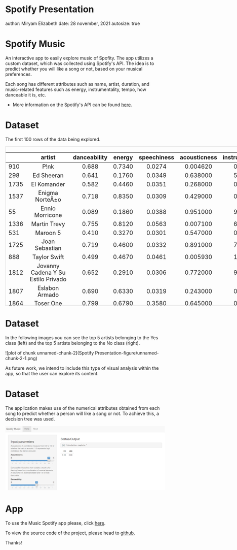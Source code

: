 Spotify Presentation
========================================================
author: Miryam Elizabeth
date: 28 november, 2021
autosize: true




Spotify Music
========================================================

An interactive app to easily explore music of Spofity. The app utilizes a custom dataset, which was collected using Spotify's API. The idea is to predict whether you will like a song or not, based on your musical preferences.

Each song has different attributes such as name, artist, duration, and music-related features such as energy, instrumentality, tempo, how danceable it is, etc.

- More information on the Spotify's API can be found <a href='https://developer.spotify.com/documentation/web-api/reference/#/operations/get-several-audio-features'>here</a>.


Dataset
========================================================

The first 100 rows of the data being explored.

<div style="border: 1px solid #ddd; padding: 0px; overflow-y: scroll; height:500px; overflow-x: scroll; width:1000px; "><table class="table" style="font-size: 18px; margin-left: auto; margin-right: auto;">
 <thead>
  <tr>
   <th style="text-align:left;position: sticky; top:0; background-color: #FFFFFF;">   </th>
   <th style="text-align:center;position: sticky; top:0; background-color: #FFFFFF;"> artist </th>
   <th style="text-align:center;position: sticky; top:0; background-color: #FFFFFF;"> danceability </th>
   <th style="text-align:center;position: sticky; top:0; background-color: #FFFFFF;"> energy </th>
   <th style="text-align:center;position: sticky; top:0; background-color: #FFFFFF;"> speechiness </th>
   <th style="text-align:center;position: sticky; top:0; background-color: #FFFFFF;"> acousticness </th>
   <th style="text-align:center;position: sticky; top:0; background-color: #FFFFFF;"> instrumentalness </th>
   <th style="text-align:center;position: sticky; top:0; background-color: #FFFFFF;"> valence </th>
   <th style="text-align:center;position: sticky; top:0; background-color: #FFFFFF;"> class </th>
  </tr>
 </thead>
<tbody>
  <tr>
   <td style="text-align:left;"> 910 </td>
   <td style="text-align:center;"> P!nk </td>
   <td style="text-align:center;"> 0.688 </td>
   <td style="text-align:center;"> 0.7340 </td>
   <td style="text-align:center;"> 0.0274 </td>
   <td style="text-align:center;"> 0.004620 </td>
   <td style="text-align:center;"> 0.00e+00 </td>
   <td style="text-align:center;"> 0.4600 </td>
   <td style="text-align:center;"> yes </td>
  </tr>
  <tr>
   <td style="text-align:left;"> 298 </td>
   <td style="text-align:center;"> Ed Sheeran </td>
   <td style="text-align:center;"> 0.641 </td>
   <td style="text-align:center;"> 0.1760 </td>
   <td style="text-align:center;"> 0.0349 </td>
   <td style="text-align:center;"> 0.638000 </td>
   <td style="text-align:center;"> 5.10e-06 </td>
   <td style="text-align:center;"> 0.2970 </td>
   <td style="text-align:center;"> yes </td>
  </tr>
  <tr>
   <td style="text-align:left;"> 1735 </td>
   <td style="text-align:center;"> El Komander </td>
   <td style="text-align:center;"> 0.582 </td>
   <td style="text-align:center;"> 0.4460 </td>
   <td style="text-align:center;"> 0.0351 </td>
   <td style="text-align:center;"> 0.268000 </td>
   <td style="text-align:center;"> 0.00e+00 </td>
   <td style="text-align:center;"> 0.6850 </td>
   <td style="text-align:center;"> no </td>
  </tr>
  <tr>
   <td style="text-align:left;"> 1537 </td>
   <td style="text-align:center;"> Enigma NorteÃ±o </td>
   <td style="text-align:center;"> 0.718 </td>
   <td style="text-align:center;"> 0.8350 </td>
   <td style="text-align:center;"> 0.0309 </td>
   <td style="text-align:center;"> 0.429000 </td>
   <td style="text-align:center;"> 0.00e+00 </td>
   <td style="text-align:center;"> 0.9030 </td>
   <td style="text-align:center;"> no </td>
  </tr>
  <tr>
   <td style="text-align:left;"> 55 </td>
   <td style="text-align:center;"> Ennio Morricone </td>
   <td style="text-align:center;"> 0.089 </td>
   <td style="text-align:center;"> 0.1860 </td>
   <td style="text-align:center;"> 0.0388 </td>
   <td style="text-align:center;"> 0.951000 </td>
   <td style="text-align:center;"> 9.21e-01 </td>
   <td style="text-align:center;"> 0.0361 </td>
   <td style="text-align:center;"> yes </td>
  </tr>
  <tr>
   <td style="text-align:left;"> 1336 </td>
   <td style="text-align:center;"> Martin Trevy </td>
   <td style="text-align:center;"> 0.755 </td>
   <td style="text-align:center;"> 0.8120 </td>
   <td style="text-align:center;"> 0.0563 </td>
   <td style="text-align:center;"> 0.007100 </td>
   <td style="text-align:center;"> 6.70e-03 </td>
   <td style="text-align:center;"> 0.3490 </td>
   <td style="text-align:center;"> no </td>
  </tr>
  <tr>
   <td style="text-align:left;"> 531 </td>
   <td style="text-align:center;"> Maroon 5 </td>
   <td style="text-align:center;"> 0.410 </td>
   <td style="text-align:center;"> 0.3270 </td>
   <td style="text-align:center;"> 0.0301 </td>
   <td style="text-align:center;"> 0.547000 </td>
   <td style="text-align:center;"> 0.00e+00 </td>
   <td style="text-align:center;"> 0.2830 </td>
   <td style="text-align:center;"> yes </td>
  </tr>
  <tr>
   <td style="text-align:left;"> 1725 </td>
   <td style="text-align:center;"> Joan Sebastian </td>
   <td style="text-align:center;"> 0.719 </td>
   <td style="text-align:center;"> 0.4600 </td>
   <td style="text-align:center;"> 0.0332 </td>
   <td style="text-align:center;"> 0.891000 </td>
   <td style="text-align:center;"> 7.81e-05 </td>
   <td style="text-align:center;"> 0.8810 </td>
   <td style="text-align:center;"> no </td>
  </tr>
  <tr>
   <td style="text-align:left;"> 888 </td>
   <td style="text-align:center;"> Taylor Swift </td>
   <td style="text-align:center;"> 0.499 </td>
   <td style="text-align:center;"> 0.4670 </td>
   <td style="text-align:center;"> 0.0461 </td>
   <td style="text-align:center;"> 0.005930 </td>
   <td style="text-align:center;"> 1.70e-06 </td>
   <td style="text-align:center;"> 0.6370 </td>
   <td style="text-align:center;"> yes </td>
  </tr>
  <tr>
   <td style="text-align:left;"> 1812 </td>
   <td style="text-align:center;"> Jovanny Cadena Y Su Estilo Privado </td>
   <td style="text-align:center;"> 0.652 </td>
   <td style="text-align:center;"> 0.2910 </td>
   <td style="text-align:center;"> 0.0306 </td>
   <td style="text-align:center;"> 0.772000 </td>
   <td style="text-align:center;"> 9.93e-05 </td>
   <td style="text-align:center;"> 0.5800 </td>
   <td style="text-align:center;"> no </td>
  </tr>
  <tr>
   <td style="text-align:left;"> 1807 </td>
   <td style="text-align:center;"> Eslabon Armado </td>
   <td style="text-align:center;"> 0.690 </td>
   <td style="text-align:center;"> 0.6330 </td>
   <td style="text-align:center;"> 0.0319 </td>
   <td style="text-align:center;"> 0.243000 </td>
   <td style="text-align:center;"> 0.00e+00 </td>
   <td style="text-align:center;"> 0.8840 </td>
   <td style="text-align:center;"> no </td>
  </tr>
  <tr>
   <td style="text-align:left;"> 1864 </td>
   <td style="text-align:center;"> Toser One </td>
   <td style="text-align:center;"> 0.799 </td>
   <td style="text-align:center;"> 0.6790 </td>
   <td style="text-align:center;"> 0.3580 </td>
   <td style="text-align:center;"> 0.645000 </td>
   <td style="text-align:center;"> 0.00e+00 </td>
   <td style="text-align:center;"> 0.7950 </td>
   <td style="text-align:center;"> no </td>
  </tr>
  <tr>
   <td style="text-align:left;"> 1592 </td>
   <td style="text-align:center;"> Aya Nakamura </td>
   <td style="text-align:center;"> 0.791 </td>
   <td style="text-align:center;"> 0.6820 </td>
   <td style="text-align:center;"> 0.1580 </td>
   <td style="text-align:center;"> 0.175000 </td>
   <td style="text-align:center;"> 0.00e+00 </td>
   <td style="text-align:center;"> 0.6720 </td>
   <td style="text-align:center;"> no </td>
  </tr>
  <tr>
   <td style="text-align:left;"> 1175 </td>
   <td style="text-align:center;"> Banda El Recodo </td>
   <td style="text-align:center;"> 0.799 </td>
   <td style="text-align:center;"> 0.5340 </td>
   <td style="text-align:center;"> 0.0320 </td>
   <td style="text-align:center;"> 0.289000 </td>
   <td style="text-align:center;"> 0.00e+00 </td>
   <td style="text-align:center;"> 0.9610 </td>
   <td style="text-align:center;"> no </td>
  </tr>
  <tr>
   <td style="text-align:left;"> 894 </td>
   <td style="text-align:center;"> Katy Perry </td>
   <td style="text-align:center;"> 0.699 </td>
   <td style="text-align:center;"> 0.7600 </td>
   <td style="text-align:center;"> 0.0677 </td>
   <td style="text-align:center;"> 0.002230 </td>
   <td style="text-align:center;"> 0.00e+00 </td>
   <td style="text-align:center;"> 0.6960 </td>
   <td style="text-align:center;"> yes </td>
  </tr>
  <tr>
   <td style="text-align:left;"> 814 </td>
   <td style="text-align:center;"> Calvin Harris </td>
   <td style="text-align:center;"> 0.707 </td>
   <td style="text-align:center;"> 0.9240 </td>
   <td style="text-align:center;"> 0.0310 </td>
   <td style="text-align:center;"> 0.000972 </td>
   <td style="text-align:center;"> 7.03e-03 </td>
   <td style="text-align:center;"> 0.9190 </td>
   <td style="text-align:center;"> yes </td>
  </tr>
  <tr>
   <td style="text-align:left;"> 979 </td>
   <td style="text-align:center;"> Ha*Ash </td>
   <td style="text-align:center;"> 0.586 </td>
   <td style="text-align:center;"> 0.8950 </td>
   <td style="text-align:center;"> 0.0867 </td>
   <td style="text-align:center;"> 0.114000 </td>
   <td style="text-align:center;"> 0.00e+00 </td>
   <td style="text-align:center;"> 0.3820 </td>
   <td style="text-align:center;"> yes </td>
  </tr>
  <tr>
   <td style="text-align:left;"> 680 </td>
   <td style="text-align:center;"> Justin Bieber </td>
   <td style="text-align:center;"> 0.609 </td>
   <td style="text-align:center;"> 0.3780 </td>
   <td style="text-align:center;"> 0.4380 </td>
   <td style="text-align:center;"> 0.835000 </td>
   <td style="text-align:center;"> 0.00e+00 </td>
   <td style="text-align:center;"> 0.5150 </td>
   <td style="text-align:center;"> yes </td>
  </tr>
  <tr>
   <td style="text-align:left;"> 1113 </td>
   <td style="text-align:center;"> Carla Morrison </td>
   <td style="text-align:center;"> 0.689 </td>
   <td style="text-align:center;"> 0.2630 </td>
   <td style="text-align:center;"> 0.0306 </td>
   <td style="text-align:center;"> 0.842000 </td>
   <td style="text-align:center;"> 9.90e-06 </td>
   <td style="text-align:center;"> 0.3040 </td>
   <td style="text-align:center;"> no </td>
  </tr>
  <tr>
   <td style="text-align:left;"> 197 </td>
   <td style="text-align:center;"> The Weeknd </td>
   <td style="text-align:center;"> 0.667 </td>
   <td style="text-align:center;"> 0.7190 </td>
   <td style="text-align:center;"> 0.0346 </td>
   <td style="text-align:center;"> 0.002850 </td>
   <td style="text-align:center;"> 8.10e-05 </td>
   <td style="text-align:center;"> 0.7170 </td>
   <td style="text-align:center;"> yes </td>
  </tr>
  <tr>
   <td style="text-align:left;"> 1466 </td>
   <td style="text-align:center;"> Los Mier </td>
   <td style="text-align:center;"> 0.688 </td>
   <td style="text-align:center;"> 0.5870 </td>
   <td style="text-align:center;"> 0.0370 </td>
   <td style="text-align:center;"> 0.361000 </td>
   <td style="text-align:center;"> 0.00e+00 </td>
   <td style="text-align:center;"> 0.9650 </td>
   <td style="text-align:center;"> no </td>
  </tr>
  <tr>
   <td style="text-align:left;"> 1132 </td>
   <td style="text-align:center;"> Christian Nodal </td>
   <td style="text-align:center;"> 0.653 </td>
   <td style="text-align:center;"> 0.5380 </td>
   <td style="text-align:center;"> 0.0309 </td>
   <td style="text-align:center;"> 0.354000 </td>
   <td style="text-align:center;"> 0.00e+00 </td>
   <td style="text-align:center;"> 0.8040 </td>
   <td style="text-align:center;"> no </td>
  </tr>
  <tr>
   <td style="text-align:left;"> 1020 </td>
   <td style="text-align:center;"> Bee Gees </td>
   <td style="text-align:center;"> 0.633 </td>
   <td style="text-align:center;"> 0.3570 </td>
   <td style="text-align:center;"> 0.0264 </td>
   <td style="text-align:center;"> 0.105000 </td>
   <td style="text-align:center;"> 0.00e+00 </td>
   <td style="text-align:center;"> 0.6740 </td>
   <td style="text-align:center;"> yes </td>
  </tr>
  <tr>
   <td style="text-align:left;"> 358 </td>
   <td style="text-align:center;"> Lana Del Rey </td>
   <td style="text-align:center;"> 0.545 </td>
   <td style="text-align:center;"> 0.2600 </td>
   <td style="text-align:center;"> 0.0289 </td>
   <td style="text-align:center;"> 0.788000 </td>
   <td style="text-align:center;"> 9.90e-04 </td>
   <td style="text-align:center;"> 0.1850 </td>
   <td style="text-align:center;"> yes </td>
  </tr>
  <tr>
   <td style="text-align:left;"> 1425 </td>
   <td style="text-align:center;"> Septeto Acarey </td>
   <td style="text-align:center;"> 0.626 </td>
   <td style="text-align:center;"> 0.8010 </td>
   <td style="text-align:center;"> 0.0342 </td>
   <td style="text-align:center;"> 0.261000 </td>
   <td style="text-align:center;"> 2.46e-05 </td>
   <td style="text-align:center;"> 0.9030 </td>
   <td style="text-align:center;"> no </td>
  </tr>
  <tr>
   <td style="text-align:left;"> 520 </td>
   <td style="text-align:center;"> Charlie Puth </td>
   <td style="text-align:center;"> 0.362 </td>
   <td style="text-align:center;"> 0.2680 </td>
   <td style="text-align:center;"> 0.0399 </td>
   <td style="text-align:center;"> 0.909000 </td>
   <td style="text-align:center;"> 0.00e+00 </td>
   <td style="text-align:center;"> 0.3940 </td>
   <td style="text-align:center;"> yes </td>
  </tr>
  <tr>
   <td style="text-align:left;"> 1055 </td>
   <td style="text-align:center;"> Greeicy </td>
   <td style="text-align:center;"> 0.827 </td>
   <td style="text-align:center;"> 0.8140 </td>
   <td style="text-align:center;"> 0.0631 </td>
   <td style="text-align:center;"> 0.109000 </td>
   <td style="text-align:center;"> 1.35e-04 </td>
   <td style="text-align:center;"> 0.5060 </td>
   <td style="text-align:center;"> no </td>
  </tr>
  <tr>
   <td style="text-align:left;"> 342 </td>
   <td style="text-align:center;"> Lana Del Rey </td>
   <td style="text-align:center;"> 0.245 </td>
   <td style="text-align:center;"> 0.4920 </td>
   <td style="text-align:center;"> 0.0593 </td>
   <td style="text-align:center;"> 0.466000 </td>
   <td style="text-align:center;"> 0.00e+00 </td>
   <td style="text-align:center;"> 0.1040 </td>
   <td style="text-align:center;"> yes </td>
  </tr>
  <tr>
   <td style="text-align:left;"> 1049 </td>
   <td style="text-align:center;"> KAROL G </td>
   <td style="text-align:center;"> 0.832 </td>
   <td style="text-align:center;"> 0.8120 </td>
   <td style="text-align:center;"> 0.0885 </td>
   <td style="text-align:center;"> 0.216000 </td>
   <td style="text-align:center;"> 6.77e-05 </td>
   <td style="text-align:center;"> 0.6580 </td>
   <td style="text-align:center;"> no </td>
  </tr>
  <tr>
   <td style="text-align:left;"> 836 </td>
   <td style="text-align:center;"> Sarah Morgann </td>
   <td style="text-align:center;"> 0.326 </td>
   <td style="text-align:center;"> 0.1240 </td>
   <td style="text-align:center;"> 0.0361 </td>
   <td style="text-align:center;"> 0.980000 </td>
   <td style="text-align:center;"> 4.88e-03 </td>
   <td style="text-align:center;"> 0.4570 </td>
   <td style="text-align:center;"> yes </td>
  </tr>
  <tr>
   <td style="text-align:left;"> 477 </td>
   <td style="text-align:center;"> Lady Gaga </td>
   <td style="text-align:center;"> 0.493 </td>
   <td style="text-align:center;"> 0.3730 </td>
   <td style="text-align:center;"> 0.0524 </td>
   <td style="text-align:center;"> 0.952000 </td>
   <td style="text-align:center;"> 9.81e-01 </td>
   <td style="text-align:center;"> 0.5650 </td>
   <td style="text-align:center;"> yes </td>
  </tr>
  <tr>
   <td style="text-align:left;"> 249 </td>
   <td style="text-align:center;"> Taylor Swift </td>
   <td style="text-align:center;"> 0.313 </td>
   <td style="text-align:center;"> 0.2580 </td>
   <td style="text-align:center;"> 0.0383 </td>
   <td style="text-align:center;"> 0.842000 </td>
   <td style="text-align:center;"> 1.30e-06 </td>
   <td style="text-align:center;"> 0.2680 </td>
   <td style="text-align:center;"> yes </td>
  </tr>
  <tr>
   <td style="text-align:left;"> 881 </td>
   <td style="text-align:center;"> Ronan Keating </td>
   <td style="text-align:center;"> 0.456 </td>
   <td style="text-align:center;"> 0.4480 </td>
   <td style="text-align:center;"> 0.0251 </td>
   <td style="text-align:center;"> 0.161000 </td>
   <td style="text-align:center;"> 1.20e-06 </td>
   <td style="text-align:center;"> 0.4180 </td>
   <td style="text-align:center;"> yes </td>
  </tr>
  <tr>
   <td style="text-align:left;"> 1816 </td>
   <td style="text-align:center;"> LDNE </td>
   <td style="text-align:center;"> 0.660 </td>
   <td style="text-align:center;"> 0.4990 </td>
   <td style="text-align:center;"> 0.0316 </td>
   <td style="text-align:center;"> 0.588000 </td>
   <td style="text-align:center;"> 0.00e+00 </td>
   <td style="text-align:center;"> 0.3470 </td>
   <td style="text-align:center;"> no </td>
  </tr>
  <tr>
   <td style="text-align:left;"> 1680 </td>
   <td style="text-align:center;"> Melissa Galindo </td>
   <td style="text-align:center;"> 0.503 </td>
   <td style="text-align:center;"> 0.8110 </td>
   <td style="text-align:center;"> 0.2950 </td>
   <td style="text-align:center;"> 0.380000 </td>
   <td style="text-align:center;"> 0.00e+00 </td>
   <td style="text-align:center;"> 0.5840 </td>
   <td style="text-align:center;"> no </td>
  </tr>
  <tr>
   <td style="text-align:left;"> 864 </td>
   <td style="text-align:center;"> Usher </td>
   <td style="text-align:center;"> 0.895 </td>
   <td style="text-align:center;"> 0.7950 </td>
   <td style="text-align:center;"> 0.0977 </td>
   <td style="text-align:center;"> 0.021900 </td>
   <td style="text-align:center;"> 0.00e+00 </td>
   <td style="text-align:center;"> 0.5740 </td>
   <td style="text-align:center;"> yes </td>
  </tr>
  <tr>
   <td style="text-align:left;"> 980 </td>
   <td style="text-align:center;"> Ha*Ash </td>
   <td style="text-align:center;"> 0.262 </td>
   <td style="text-align:center;"> 0.5030 </td>
   <td style="text-align:center;"> 0.0368 </td>
   <td style="text-align:center;"> 0.758000 </td>
   <td style="text-align:center;"> 0.00e+00 </td>
   <td style="text-align:center;"> 0.3240 </td>
   <td style="text-align:center;"> yes </td>
  </tr>
  <tr>
   <td style="text-align:left;"> 868 </td>
   <td style="text-align:center;"> Coldplay </td>
   <td style="text-align:center;"> 0.485 </td>
   <td style="text-align:center;"> 0.6190 </td>
   <td style="text-align:center;"> 0.0289 </td>
   <td style="text-align:center;"> 0.094100 </td>
   <td style="text-align:center;"> 3.30e-06 </td>
   <td style="text-align:center;"> 0.4160 </td>
   <td style="text-align:center;"> yes </td>
  </tr>
  <tr>
   <td style="text-align:left;"> 945 </td>
   <td style="text-align:center;"> U2 </td>
   <td style="text-align:center;"> 0.526 </td>
   <td style="text-align:center;"> 0.6650 </td>
   <td style="text-align:center;"> 0.0243 </td>
   <td style="text-align:center;"> 0.407000 </td>
   <td style="text-align:center;"> 2.71e-04 </td>
   <td style="text-align:center;"> 0.2850 </td>
   <td style="text-align:center;"> yes </td>
  </tr>
  <tr>
   <td style="text-align:left;"> 130 </td>
   <td style="text-align:center;"> Selena Gomez </td>
   <td style="text-align:center;"> 0.811 </td>
   <td style="text-align:center;"> 0.5120 </td>
   <td style="text-align:center;"> 0.1730 </td>
   <td style="text-align:center;"> 0.216000 </td>
   <td style="text-align:center;"> 2.66e-02 </td>
   <td style="text-align:center;"> 0.3360 </td>
   <td style="text-align:center;"> yes </td>
  </tr>
  <tr>
   <td style="text-align:left;"> 1904 </td>
   <td style="text-align:center;"> Coko Yamasaki </td>
   <td style="text-align:center;"> 0.887 </td>
   <td style="text-align:center;"> 0.6080 </td>
   <td style="text-align:center;"> 0.1770 </td>
   <td style="text-align:center;"> 0.016200 </td>
   <td style="text-align:center;"> 2.25e-05 </td>
   <td style="text-align:center;"> 0.5430 </td>
   <td style="text-align:center;"> no </td>
  </tr>
  <tr>
   <td style="text-align:left;"> 1253 </td>
   <td style="text-align:center;"> JAY-Z </td>
   <td style="text-align:center;"> 0.509 </td>
   <td style="text-align:center;"> 0.9520 </td>
   <td style="text-align:center;"> 0.3360 </td>
   <td style="text-align:center;"> 0.144000 </td>
   <td style="text-align:center;"> 0.00e+00 </td>
   <td style="text-align:center;"> 0.7000 </td>
   <td style="text-align:center;"> no </td>
  </tr>
  <tr>
   <td style="text-align:left;"> 1778 </td>
   <td style="text-align:center;"> Cardenales De Nuevo LeÃ³n </td>
   <td style="text-align:center;"> 0.808 </td>
   <td style="text-align:center;"> 0.7090 </td>
   <td style="text-align:center;"> 0.0442 </td>
   <td style="text-align:center;"> 0.152000 </td>
   <td style="text-align:center;"> 2.41e-04 </td>
   <td style="text-align:center;"> 0.8530 </td>
   <td style="text-align:center;"> no </td>
  </tr>
  <tr>
   <td style="text-align:left;"> 479 </td>
   <td style="text-align:center;"> Lady Gaga </td>
   <td style="text-align:center;"> 0.669 </td>
   <td style="text-align:center;"> 0.8040 </td>
   <td style="text-align:center;"> 0.0360 </td>
   <td style="text-align:center;"> 0.030600 </td>
   <td style="text-align:center;"> 0.00e+00 </td>
   <td style="text-align:center;"> 0.1840 </td>
   <td style="text-align:center;"> yes </td>
  </tr>
  <tr>
   <td style="text-align:left;"> 1069 </td>
   <td style="text-align:center;"> Ozuna </td>
   <td style="text-align:center;"> 0.830 </td>
   <td style="text-align:center;"> 0.8060 </td>
   <td style="text-align:center;"> 0.0864 </td>
   <td style="text-align:center;"> 0.240000 </td>
   <td style="text-align:center;"> 9.58e-05 </td>
   <td style="text-align:center;"> 0.6890 </td>
   <td style="text-align:center;"> no </td>
  </tr>
  <tr>
   <td style="text-align:left;"> 1193 </td>
   <td style="text-align:center;"> Diego Herrera </td>
   <td style="text-align:center;"> 0.604 </td>
   <td style="text-align:center;"> 0.6680 </td>
   <td style="text-align:center;"> 0.0406 </td>
   <td style="text-align:center;"> 0.780000 </td>
   <td style="text-align:center;"> 0.00e+00 </td>
   <td style="text-align:center;"> 0.8850 </td>
   <td style="text-align:center;"> no </td>
  </tr>
  <tr>
   <td style="text-align:left;"> 167 </td>
   <td style="text-align:center;"> Hilary Duff </td>
   <td style="text-align:center;"> 0.577 </td>
   <td style="text-align:center;"> 0.8920 </td>
   <td style="text-align:center;"> 0.0675 </td>
   <td style="text-align:center;"> 0.016000 </td>
   <td style="text-align:center;"> 6.39e-05 </td>
   <td style="text-align:center;"> 0.4540 </td>
   <td style="text-align:center;"> yes </td>
  </tr>
  <tr>
   <td style="text-align:left;"> 1924 </td>
   <td style="text-align:center;"> Teeam Revolver </td>
   <td style="text-align:center;"> 0.885 </td>
   <td style="text-align:center;"> 0.3890 </td>
   <td style="text-align:center;"> 0.4770 </td>
   <td style="text-align:center;"> 0.017500 </td>
   <td style="text-align:center;"> 0.00e+00 </td>
   <td style="text-align:center;"> 0.8960 </td>
   <td style="text-align:center;"> no </td>
  </tr>
  <tr>
   <td style="text-align:left;"> 227 </td>
   <td style="text-align:center;"> Coldplay </td>
   <td style="text-align:center;"> 0.288 </td>
   <td style="text-align:center;"> 0.2850 </td>
   <td style="text-align:center;"> 0.0355 </td>
   <td style="text-align:center;"> 0.964000 </td>
   <td style="text-align:center;"> 8.98e-01 </td>
   <td style="text-align:center;"> 0.1480 </td>
   <td style="text-align:center;"> yes </td>
  </tr>
  <tr>
   <td style="text-align:left;"> 438 </td>
   <td style="text-align:center;"> Katy Perry </td>
   <td style="text-align:center;"> 0.508 </td>
   <td style="text-align:center;"> 0.7380 </td>
   <td style="text-align:center;"> 0.0579 </td>
   <td style="text-align:center;"> 0.119000 </td>
   <td style="text-align:center;"> 0.00e+00 </td>
   <td style="text-align:center;"> 0.5230 </td>
   <td style="text-align:center;"> yes </td>
  </tr>
  <tr>
   <td style="text-align:left;"> 837 </td>
   <td style="text-align:center;"> BTS </td>
   <td style="text-align:center;"> 0.591 </td>
   <td style="text-align:center;"> 0.8480 </td>
   <td style="text-align:center;"> 0.0828 </td>
   <td style="text-align:center;"> 0.137000 </td>
   <td style="text-align:center;"> 0.00e+00 </td>
   <td style="text-align:center;"> 0.3860 </td>
   <td style="text-align:center;"> yes </td>
  </tr>
  <tr>
   <td style="text-align:left;"> 684 </td>
   <td style="text-align:center;"> Gloria Gaynor </td>
   <td style="text-align:center;"> 0.773 </td>
   <td style="text-align:center;"> 0.8290 </td>
   <td style="text-align:center;"> 0.0713 </td>
   <td style="text-align:center;"> 0.078300 </td>
   <td style="text-align:center;"> 3.49e-03 </td>
   <td style="text-align:center;"> 0.6300 </td>
   <td style="text-align:center;"> yes </td>
  </tr>
  <tr>
   <td style="text-align:left;"> 1495 </td>
   <td style="text-align:center;"> Banda MS de Sergio LizÃ¡rraga </td>
   <td style="text-align:center;"> 0.799 </td>
   <td style="text-align:center;"> 0.6440 </td>
   <td style="text-align:center;"> 0.0432 </td>
   <td style="text-align:center;"> 0.589000 </td>
   <td style="text-align:center;"> 1.07e-04 </td>
   <td style="text-align:center;"> 0.9720 </td>
   <td style="text-align:center;"> no </td>
  </tr>
  <tr>
   <td style="text-align:left;"> 650 </td>
   <td style="text-align:center;"> Erik Satie </td>
   <td style="text-align:center;"> 0.149 </td>
   <td style="text-align:center;"> 0.0075 </td>
   <td style="text-align:center;"> 0.0427 </td>
   <td style="text-align:center;"> 0.994000 </td>
   <td style="text-align:center;"> 8.97e-01 </td>
   <td style="text-align:center;"> 0.0392 </td>
   <td style="text-align:center;"> yes </td>
  </tr>
  <tr>
   <td style="text-align:left;"> 1781 </td>
   <td style="text-align:center;"> Banda El Recodo </td>
   <td style="text-align:center;"> 0.720 </td>
   <td style="text-align:center;"> 0.5120 </td>
   <td style="text-align:center;"> 0.0364 </td>
   <td style="text-align:center;"> 0.886000 </td>
   <td style="text-align:center;"> 2.92e-02 </td>
   <td style="text-align:center;"> 0.9680 </td>
   <td style="text-align:center;"> no </td>
  </tr>
  <tr>
   <td style="text-align:left;"> 1139 </td>
   <td style="text-align:center;"> Christian Nodal </td>
   <td style="text-align:center;"> 0.644 </td>
   <td style="text-align:center;"> 0.5680 </td>
   <td style="text-align:center;"> 0.0380 </td>
   <td style="text-align:center;"> 0.369000 </td>
   <td style="text-align:center;"> 0.00e+00 </td>
   <td style="text-align:center;"> 0.6540 </td>
   <td style="text-align:center;"> no </td>
  </tr>
  <tr>
   <td style="text-align:left;"> 294 </td>
   <td style="text-align:center;"> Ed Sheeran </td>
   <td style="text-align:center;"> 0.825 </td>
   <td style="text-align:center;"> 0.6520 </td>
   <td style="text-align:center;"> 0.0802 </td>
   <td style="text-align:center;"> 0.581000 </td>
   <td style="text-align:center;"> 0.00e+00 </td>
   <td style="text-align:center;"> 0.9310 </td>
   <td style="text-align:center;"> yes </td>
  </tr>
  <tr>
   <td style="text-align:left;"> 223 </td>
   <td style="text-align:center;"> Coldplay </td>
   <td style="text-align:center;"> 0.480 </td>
   <td style="text-align:center;"> 0.7180 </td>
   <td style="text-align:center;"> 0.0603 </td>
   <td style="text-align:center;"> 0.048500 </td>
   <td style="text-align:center;"> 3.43e-04 </td>
   <td style="text-align:center;"> 0.2520 </td>
   <td style="text-align:center;"> yes </td>
  </tr>
  <tr>
   <td style="text-align:left;"> 643 </td>
   <td style="text-align:center;"> Erik Satie </td>
   <td style="text-align:center;"> 0.349 </td>
   <td style="text-align:center;"> 0.0283 </td>
   <td style="text-align:center;"> 0.0609 </td>
   <td style="text-align:center;"> 0.995000 </td>
   <td style="text-align:center;"> 9.47e-01 </td>
   <td style="text-align:center;"> 0.2150 </td>
   <td style="text-align:center;"> yes </td>
  </tr>
  <tr>
   <td style="text-align:left;"> 466 </td>
   <td style="text-align:center;"> Kelly Clarkson </td>
   <td style="text-align:center;"> 0.601 </td>
   <td style="text-align:center;"> 0.8300 </td>
   <td style="text-align:center;"> 0.0353 </td>
   <td style="text-align:center;"> 0.000311 </td>
   <td style="text-align:center;"> 0.00e+00 </td>
   <td style="text-align:center;"> 0.7530 </td>
   <td style="text-align:center;"> yes </td>
  </tr>
  <tr>
   <td style="text-align:left;"> 392 </td>
   <td style="text-align:center;"> Sam Smith </td>
   <td style="text-align:center;"> 0.681 </td>
   <td style="text-align:center;"> 0.3720 </td>
   <td style="text-align:center;"> 0.0432 </td>
   <td style="text-align:center;"> 0.640000 </td>
   <td style="text-align:center;"> 0.00e+00 </td>
   <td style="text-align:center;"> 0.4760 </td>
   <td style="text-align:center;"> yes </td>
  </tr>
  <tr>
   <td style="text-align:left;"> 421 </td>
   <td style="text-align:center;"> Katy Perry </td>
   <td style="text-align:center;"> 0.774 </td>
   <td style="text-align:center;"> 0.7690 </td>
   <td style="text-align:center;"> 0.0929 </td>
   <td style="text-align:center;"> 0.118000 </td>
   <td style="text-align:center;"> 0.00e+00 </td>
   <td style="text-align:center;"> 0.2440 </td>
   <td style="text-align:center;"> yes </td>
  </tr>
  <tr>
   <td style="text-align:left;"> 1516 </td>
   <td style="text-align:center;"> Los Dos Carnales </td>
   <td style="text-align:center;"> 0.599 </td>
   <td style="text-align:center;"> 0.7430 </td>
   <td style="text-align:center;"> 0.0879 </td>
   <td style="text-align:center;"> 0.674000 </td>
   <td style="text-align:center;"> 0.00e+00 </td>
   <td style="text-align:center;"> 0.7620 </td>
   <td style="text-align:center;"> no </td>
  </tr>
  <tr>
   <td style="text-align:left;"> 1885 </td>
   <td style="text-align:center;"> Charles Ans </td>
   <td style="text-align:center;"> 0.809 </td>
   <td style="text-align:center;"> 0.5960 </td>
   <td style="text-align:center;"> 0.3760 </td>
   <td style="text-align:center;"> 0.107000 </td>
   <td style="text-align:center;"> 3.20e-04 </td>
   <td style="text-align:center;"> 0.5240 </td>
   <td style="text-align:center;"> no </td>
  </tr>
  <tr>
   <td style="text-align:left;"> 1524 </td>
   <td style="text-align:center;"> Los Arrendados </td>
   <td style="text-align:center;"> 0.768 </td>
   <td style="text-align:center;"> 0.6390 </td>
   <td style="text-align:center;"> 0.0299 </td>
   <td style="text-align:center;"> 0.532000 </td>
   <td style="text-align:center;"> 1.00e-05 </td>
   <td style="text-align:center;"> 0.9640 </td>
   <td style="text-align:center;"> no </td>
  </tr>
  <tr>
   <td style="text-align:left;"> 1608 </td>
   <td style="text-align:center;"> Alex Rose </td>
   <td style="text-align:center;"> 0.851 </td>
   <td style="text-align:center;"> 0.6880 </td>
   <td style="text-align:center;"> 0.0565 </td>
   <td style="text-align:center;"> 0.238000 </td>
   <td style="text-align:center;"> 1.93e-05 </td>
   <td style="text-align:center;"> 0.7320 </td>
   <td style="text-align:center;"> no </td>
  </tr>
  <tr>
   <td style="text-align:left;"> 505 </td>
   <td style="text-align:center;"> Kate Miller-Heidke </td>
   <td style="text-align:center;"> 0.518 </td>
   <td style="text-align:center;"> 0.6450 </td>
   <td style="text-align:center;"> 0.0319 </td>
   <td style="text-align:center;"> 0.002680 </td>
   <td style="text-align:center;"> 7.67e-04 </td>
   <td style="text-align:center;"> 0.6080 </td>
   <td style="text-align:center;"> yes </td>
  </tr>
  <tr>
   <td style="text-align:left;"> 202 </td>
   <td style="text-align:center;"> The Weeknd </td>
   <td style="text-align:center;"> 0.550 </td>
   <td style="text-align:center;"> 0.6110 </td>
   <td style="text-align:center;"> 0.1370 </td>
   <td style="text-align:center;"> 0.162000 </td>
   <td style="text-align:center;"> 6.88e-05 </td>
   <td style="text-align:center;"> 0.2430 </td>
   <td style="text-align:center;"> yes </td>
  </tr>
  <tr>
   <td style="text-align:left;"> 1915 </td>
   <td style="text-align:center;"> Anexo Leiruk </td>
   <td style="text-align:center;"> 0.808 </td>
   <td style="text-align:center;"> 0.8050 </td>
   <td style="text-align:center;"> 0.1620 </td>
   <td style="text-align:center;"> 0.119000 </td>
   <td style="text-align:center;"> 0.00e+00 </td>
   <td style="text-align:center;"> 0.7230 </td>
   <td style="text-align:center;"> no </td>
  </tr>
  <tr>
   <td style="text-align:left;"> 1089 </td>
   <td style="text-align:center;"> Drake </td>
   <td style="text-align:center;"> 0.830 </td>
   <td style="text-align:center;"> 0.4900 </td>
   <td style="text-align:center;"> 0.2090 </td>
   <td style="text-align:center;"> 0.289000 </td>
   <td style="text-align:center;"> 3.00e-06 </td>
   <td style="text-align:center;"> 0.8450 </td>
   <td style="text-align:center;"> no </td>
  </tr>
  <tr>
   <td style="text-align:left;"> 1657 </td>
   <td style="text-align:center;"> Bartolano </td>
   <td style="text-align:center;"> 0.748 </td>
   <td style="text-align:center;"> 0.6270 </td>
   <td style="text-align:center;"> 0.3610 </td>
   <td style="text-align:center;"> 0.210000 </td>
   <td style="text-align:center;"> 0.00e+00 </td>
   <td style="text-align:center;"> 0.4850 </td>
   <td style="text-align:center;"> no </td>
  </tr>
  <tr>
   <td style="text-align:left;"> 1743 </td>
   <td style="text-align:center;"> Cardenales De Nuevo LeÃ³n </td>
   <td style="text-align:center;"> 0.652 </td>
   <td style="text-align:center;"> 0.4020 </td>
   <td style="text-align:center;"> 0.0287 </td>
   <td style="text-align:center;"> 0.689000 </td>
   <td style="text-align:center;"> 8.80e-06 </td>
   <td style="text-align:center;"> 0.9300 </td>
   <td style="text-align:center;"> no </td>
  </tr>
  <tr>
   <td style="text-align:left;"> 425 </td>
   <td style="text-align:center;"> Katy Perry </td>
   <td style="text-align:center;"> 0.690 </td>
   <td style="text-align:center;"> 0.6360 </td>
   <td style="text-align:center;"> 0.0457 </td>
   <td style="text-align:center;"> 0.020300 </td>
   <td style="text-align:center;"> 0.00e+00 </td>
   <td style="text-align:center;"> 0.8000 </td>
   <td style="text-align:center;"> yes </td>
  </tr>
  <tr>
   <td style="text-align:left;"> 785 </td>
   <td style="text-align:center;"> Icona Pop </td>
   <td style="text-align:center;"> 0.714 </td>
   <td style="text-align:center;"> 0.9050 </td>
   <td style="text-align:center;"> 0.0289 </td>
   <td style="text-align:center;"> 0.008550 </td>
   <td style="text-align:center;"> 2.55e-05 </td>
   <td style="text-align:center;"> 0.8380 </td>
   <td style="text-align:center;"> yes </td>
  </tr>
  <tr>
   <td style="text-align:left;"> 1756 </td>
   <td style="text-align:center;"> Lenin RamÃ­rez </td>
   <td style="text-align:center;"> 0.644 </td>
   <td style="text-align:center;"> 0.3500 </td>
   <td style="text-align:center;"> 0.0783 </td>
   <td style="text-align:center;"> 0.784000 </td>
   <td style="text-align:center;"> 0.00e+00 </td>
   <td style="text-align:center;"> 0.5410 </td>
   <td style="text-align:center;"> no </td>
  </tr>
  <tr>
   <td style="text-align:left;"> 349 </td>
   <td style="text-align:center;"> Lana Del Rey </td>
   <td style="text-align:center;"> 0.414 </td>
   <td style="text-align:center;"> 0.2300 </td>
   <td style="text-align:center;"> 0.0406 </td>
   <td style="text-align:center;"> 0.942000 </td>
   <td style="text-align:center;"> 1.67e-02 </td>
   <td style="text-align:center;"> 0.1920 </td>
   <td style="text-align:center;"> yes </td>
  </tr>
  <tr>
   <td style="text-align:left;"> 412 </td>
   <td style="text-align:center;"> Within Temptation </td>
   <td style="text-align:center;"> 0.251 </td>
   <td style="text-align:center;"> 0.8660 </td>
   <td style="text-align:center;"> 0.0503 </td>
   <td style="text-align:center;"> 0.049400 </td>
   <td style="text-align:center;"> 8.73e-04 </td>
   <td style="text-align:center;"> 0.1290 </td>
   <td style="text-align:center;"> yes </td>
  </tr>
  <tr>
   <td style="text-align:left;"> 1125 </td>
   <td style="text-align:center;"> Christian Nodal </td>
   <td style="text-align:center;"> 0.666 </td>
   <td style="text-align:center;"> 0.6380 </td>
   <td style="text-align:center;"> 0.0322 </td>
   <td style="text-align:center;"> 0.460000 </td>
   <td style="text-align:center;"> 0.00e+00 </td>
   <td style="text-align:center;"> 0.6620 </td>
   <td style="text-align:center;"> no </td>
  </tr>
  <tr>
   <td style="text-align:left;"> 1307 </td>
   <td style="text-align:center;"> Martin Garrix </td>
   <td style="text-align:center;"> 0.718 </td>
   <td style="text-align:center;"> 0.9560 </td>
   <td style="text-align:center;"> 0.2010 </td>
   <td style="text-align:center;"> 0.036000 </td>
   <td style="text-align:center;"> 1.91e-02 </td>
   <td style="text-align:center;"> 0.4890 </td>
   <td style="text-align:center;"> no </td>
  </tr>
  <tr>
   <td style="text-align:left;"> 1418 </td>
   <td style="text-align:center;"> Eh!!! Guacho </td>
   <td style="text-align:center;"> 0.888 </td>
   <td style="text-align:center;"> 0.6660 </td>
   <td style="text-align:center;"> 0.0589 </td>
   <td style="text-align:center;"> 0.172000 </td>
   <td style="text-align:center;"> 1.15e-05 </td>
   <td style="text-align:center;"> 0.9670 </td>
   <td style="text-align:center;"> no </td>
  </tr>
  <tr>
   <td style="text-align:left;"> 381 </td>
   <td style="text-align:center;"> Sam Smith </td>
   <td style="text-align:center;"> 0.496 </td>
   <td style="text-align:center;"> 0.2790 </td>
   <td style="text-align:center;"> 0.0520 </td>
   <td style="text-align:center;"> 0.810000 </td>
   <td style="text-align:center;"> 6.82e-05 </td>
   <td style="text-align:center;"> 0.1030 </td>
   <td style="text-align:center;"> yes </td>
  </tr>
  <tr>
   <td style="text-align:left;"> 753 </td>
   <td style="text-align:center;"> fun. </td>
   <td style="text-align:center;"> 0.378 </td>
   <td style="text-align:center;"> 0.6380 </td>
   <td style="text-align:center;"> 0.0750 </td>
   <td style="text-align:center;"> 0.020000 </td>
   <td style="text-align:center;"> 7.66e-05 </td>
   <td style="text-align:center;"> 0.7350 </td>
   <td style="text-align:center;"> yes </td>
  </tr>
  <tr>
   <td style="text-align:left;"> 1269 </td>
   <td style="text-align:center;"> Slick Rick </td>
   <td style="text-align:center;"> 0.917 </td>
   <td style="text-align:center;"> 0.3840 </td>
   <td style="text-align:center;"> 0.1280 </td>
   <td style="text-align:center;"> 0.110000 </td>
   <td style="text-align:center;"> 0.00e+00 </td>
   <td style="text-align:center;"> 0.7520 </td>
   <td style="text-align:center;"> no </td>
  </tr>
  <tr>
   <td style="text-align:left;"> 1542 </td>
   <td style="text-align:center;"> El Fantasma </td>
   <td style="text-align:center;"> 0.722 </td>
   <td style="text-align:center;"> 0.3140 </td>
   <td style="text-align:center;"> 0.1100 </td>
   <td style="text-align:center;"> 0.259000 </td>
   <td style="text-align:center;"> 0.00e+00 </td>
   <td style="text-align:center;"> 0.9240 </td>
   <td style="text-align:center;"> no </td>
  </tr>
  <tr>
   <td style="text-align:left;"> 1027 </td>
   <td style="text-align:center;"> Michael Jackson </td>
   <td style="text-align:center;"> 0.435 </td>
   <td style="text-align:center;"> 0.1610 </td>
   <td style="text-align:center;"> 0.0298 </td>
   <td style="text-align:center;"> 0.911000 </td>
   <td style="text-align:center;"> 2.14e-04 </td>
   <td style="text-align:center;"> 0.2910 </td>
   <td style="text-align:center;"> yes </td>
  </tr>
  <tr>
   <td style="text-align:left;"> 1075 </td>
   <td style="text-align:center;"> Ozuna </td>
   <td style="text-align:center;"> 0.869 </td>
   <td style="text-align:center;"> 0.5640 </td>
   <td style="text-align:center;"> 0.0552 </td>
   <td style="text-align:center;"> 0.034300 </td>
   <td style="text-align:center;"> 1.89e-05 </td>
   <td style="text-align:center;"> 0.3760 </td>
   <td style="text-align:center;"> no </td>
  </tr>
  <tr>
   <td style="text-align:left;"> 31 </td>
   <td style="text-align:center;"> Il Volo </td>
   <td style="text-align:center;"> 0.225 </td>
   <td style="text-align:center;"> 0.6770 </td>
   <td style="text-align:center;"> 0.0366 </td>
   <td style="text-align:center;"> 0.361000 </td>
   <td style="text-align:center;"> 2.00e-06 </td>
   <td style="text-align:center;"> 0.1160 </td>
   <td style="text-align:center;"> yes </td>
  </tr>
  <tr>
   <td style="text-align:left;"> 1716 </td>
   <td style="text-align:center;"> El Bebeto Y Su Banda Patria Chica </td>
   <td style="text-align:center;"> 0.523 </td>
   <td style="text-align:center;"> 0.5270 </td>
   <td style="text-align:center;"> 0.0327 </td>
   <td style="text-align:center;"> 0.472000 </td>
   <td style="text-align:center;"> 0.00e+00 </td>
   <td style="text-align:center;"> 0.7110 </td>
   <td style="text-align:center;"> no </td>
  </tr>
  <tr>
   <td style="text-align:left;"> 345 </td>
   <td style="text-align:center;"> Lana Del Rey </td>
   <td style="text-align:center;"> 0.373 </td>
   <td style="text-align:center;"> 0.6860 </td>
   <td style="text-align:center;"> 0.0340 </td>
   <td style="text-align:center;"> 0.128000 </td>
   <td style="text-align:center;"> 2.00e-06 </td>
   <td style="text-align:center;"> 0.1890 </td>
   <td style="text-align:center;"> yes </td>
  </tr>
  <tr>
   <td style="text-align:left;"> 1381 </td>
   <td style="text-align:center;"> Rayito Colombiano </td>
   <td style="text-align:center;"> 0.778 </td>
   <td style="text-align:center;"> 0.6120 </td>
   <td style="text-align:center;"> 0.0601 </td>
   <td style="text-align:center;"> 0.288000 </td>
   <td style="text-align:center;"> 8.98e-05 </td>
   <td style="text-align:center;"> 0.9280 </td>
   <td style="text-align:center;"> no </td>
  </tr>
  <tr>
   <td style="text-align:left;"> 382 </td>
   <td style="text-align:center;"> Sam Smith </td>
   <td style="text-align:center;"> 0.499 </td>
   <td style="text-align:center;"> 0.3000 </td>
   <td style="text-align:center;"> 0.0433 </td>
   <td style="text-align:center;"> 0.616000 </td>
   <td style="text-align:center;"> 1.70e-06 </td>
   <td style="text-align:center;"> 0.2120 </td>
   <td style="text-align:center;"> yes </td>
  </tr>
  <tr>
   <td style="text-align:left;"> 222 </td>
   <td style="text-align:center;"> Coldplay </td>
   <td style="text-align:center;"> 0.289 </td>
   <td style="text-align:center;"> 0.6620 </td>
   <td style="text-align:center;"> 0.0347 </td>
   <td style="text-align:center;"> 0.010200 </td>
   <td style="text-align:center;"> 9.44e-01 </td>
   <td style="text-align:center;"> 0.2540 </td>
   <td style="text-align:center;"> yes </td>
  </tr>
  <tr>
   <td style="text-align:left;"> 1121 </td>
   <td style="text-align:center;"> Carla Morrison </td>
   <td style="text-align:center;"> 0.712 </td>
   <td style="text-align:center;"> 0.1140 </td>
   <td style="text-align:center;"> 0.0341 </td>
   <td style="text-align:center;"> 0.912000 </td>
   <td style="text-align:center;"> 0.00e+00 </td>
   <td style="text-align:center;"> 0.1640 </td>
   <td style="text-align:center;"> no </td>
  </tr>
  <tr>
   <td style="text-align:left;"> 892 </td>
   <td style="text-align:center;"> Britney Spears </td>
   <td style="text-align:center;"> 0.751 </td>
   <td style="text-align:center;"> 0.8340 </td>
   <td style="text-align:center;"> 0.0437 </td>
   <td style="text-align:center;"> 0.300000 </td>
   <td style="text-align:center;"> 1.77e-05 </td>
   <td style="text-align:center;"> 0.8940 </td>
   <td style="text-align:center;"> yes </td>
  </tr>
  <tr>
   <td style="text-align:left;"> 1322 </td>
   <td style="text-align:center;"> Drove Amaro </td>
   <td style="text-align:center;"> 0.886 </td>
   <td style="text-align:center;"> 0.8870 </td>
   <td style="text-align:center;"> 0.0676 </td>
   <td style="text-align:center;"> 0.119000 </td>
   <td style="text-align:center;"> 9.12e-01 </td>
   <td style="text-align:center;"> 0.2460 </td>
   <td style="text-align:center;"> no </td>
  </tr>
  <tr>
   <td style="text-align:left;"> 487 </td>
   <td style="text-align:center;"> Lady Gaga </td>
   <td style="text-align:center;"> 0.680 </td>
   <td style="text-align:center;"> 0.8250 </td>
   <td style="text-align:center;"> 0.0702 </td>
   <td style="text-align:center;"> 0.001730 </td>
   <td style="text-align:center;"> 1.22e-04 </td>
   <td style="text-align:center;"> 0.7840 </td>
   <td style="text-align:center;"> yes </td>
  </tr>
  <tr>
   <td style="text-align:left;"> 984 </td>
   <td style="text-align:center;"> Ha*Ash </td>
   <td style="text-align:center;"> 0.522 </td>
   <td style="text-align:center;"> 0.7710 </td>
   <td style="text-align:center;"> 0.0371 </td>
   <td style="text-align:center;"> 0.672000 </td>
   <td style="text-align:center;"> 0.00e+00 </td>
   <td style="text-align:center;"> 0.3490 </td>
   <td style="text-align:center;"> yes </td>
  </tr>
  <tr>
   <td style="text-align:left;"> 1641 </td>
   <td style="text-align:center;"> Paulina Goto </td>
   <td style="text-align:center;"> 0.735 </td>
   <td style="text-align:center;"> 0.6540 </td>
   <td style="text-align:center;"> 0.3300 </td>
   <td style="text-align:center;"> 0.550000 </td>
   <td style="text-align:center;"> 0.00e+00 </td>
   <td style="text-align:center;"> 0.6510 </td>
   <td style="text-align:center;"> no </td>
  </tr>
  <tr>
   <td style="text-align:left;"> 851 </td>
   <td style="text-align:center;"> BTS </td>
   <td style="text-align:center;"> 0.502 </td>
   <td style="text-align:center;"> 0.9100 </td>
   <td style="text-align:center;"> 0.1070 </td>
   <td style="text-align:center;"> 0.040000 </td>
   <td style="text-align:center;"> 0.00e+00 </td>
   <td style="text-align:center;"> 0.5880 </td>
   <td style="text-align:center;"> yes </td>
  </tr>
  <tr>
   <td style="text-align:left;"> 1911 </td>
   <td style="text-align:center;"> A.C.O </td>
   <td style="text-align:center;"> 0.792 </td>
   <td style="text-align:center;"> 0.5920 </td>
   <td style="text-align:center;"> 0.2060 </td>
   <td style="text-align:center;"> 0.625000 </td>
   <td style="text-align:center;"> 0.00e+00 </td>
   <td style="text-align:center;"> 0.9230 </td>
   <td style="text-align:center;"> no </td>
  </tr>
</tbody>
</table></div>


Dataset
========================================================

In the following images you can see the top 5 artists belonging to the Yes class (left) and the top 5 artists belonging to the No class (right).


![plot of chunk unnamed-chunk-2](Spotify Presentation-figure/unnamed-chunk-2-1.png)


As future work, we intend to include this type of visual analysis within the app, so that the user can explore its content.


Dataset
========================================================

The application makes use of the numerical attributes obtained from each song to predict whether a person will like a song or not. To achieve this, a decision tree was used.

<center><img src="App.PNG" alt="App"></center>


App
========================================================

To use the Music Spotify app please, click [here](https://miryamelizabeth.shinyapps.io/Project-ShinyApp/).

To view the source code of the project, please head to [github](https://github.com/miryamelizabeth/Course-Project/tree/main/Project-ShinyApp).

Thanks!
